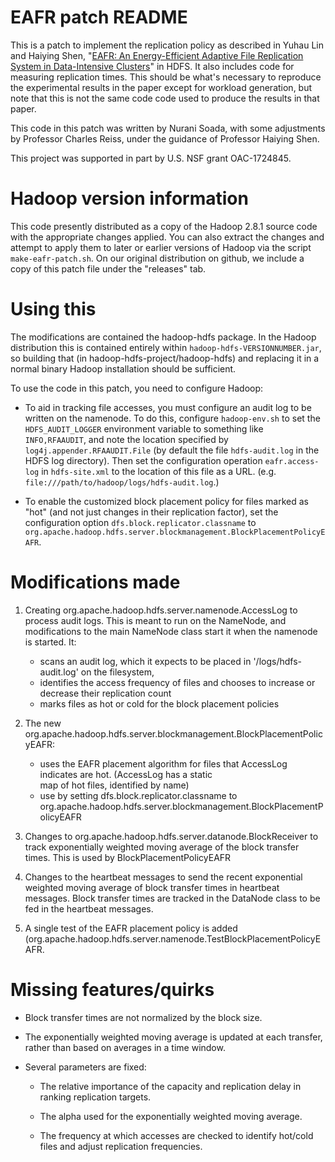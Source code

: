 # EAFR patch README

This is a patch to implement the replication policy as described in Yuhau Lin and Haiying Shen,
"[EAFR: An Energy-Efficient Adaptive File Replication System in Data-Intensive Clusters](https://ieeexplore.ieee.org/document/7288402/)" in HDFS.
It also includes code for measuring replication times.
This should be what's necessary to reproduce the experimental results in the paper except for workload generation, but note that this is not
the same code code used to produce the results in that paper.

This code in this patch was written by Nurani Soada, with some adjustments by Professor Charles Reiss, under the guidance of
Professor Haiying Shen.

This project was supported in part by U.S. NSF grant OAC-1724845.

# Hadoop version information

This code presently distributed as a copy of the Hadoop 2.8.1 source code with the appropriate changes
applied. You can also extract the changes and attempt to apply them to later or earlier versions of
Hadoop via the script `make-eafr-patch.sh`. On our original distribution on github, we include a
copy of this patch file under the "releases" tab.

# Using this

The modifications are contained the hadoop-hdfs package. In the Hadoop distribution this is contained entirely
within `hadoop-hdfs-VERSIONNUMBER.jar`, so building that (in hadoop-hdfs-project/hadoop-hdfs) and replacing
it in a normal binary Hadoop installation should be sufficient.

To use the code in this patch, you need to configure Hadoop:

*  To aid in tracking file accesses, you must configure an audit log to be written on
   the namenode.
   To do this, configure `hadoop-env.sh` to set the `HDFS_AUDIT_LOGGER` environment variable to 
   something like `INFO,RFAAUDIT`, and note the location specified by `log4j.appender.RFAAUDIT.File` 
   (by default the file `hdfs-audit.log` in the HDFS log directory). Then set the configuration
   operation `eafr.access-log` in `hdfs-site.xml` to the location of this file as a URL.
   (e.g. `file:///path/to/hadoop/logs/hdfs-audit.log`.)

*  To enable the customized block placement policy for files marked as "hot" (and not just changes
   in their replication factor), set the configuration option `dfs.block.replicator.classname`
   to `org.apache.hadoop.hdfs.server.blockmanagement.BlockPlacementPolicyEAFR`.

# Modifications made

1.  Creating org.apache.hadoop.hdfs.server.namenode.AccessLog to process audit logs. This is meant to run on the NameNode,
    and modifications to the main NameNode class start it when the namenode is started. It:

    *  scans an audit log, which it expects to be placed in '/logs/hdfs-audit.log' on the filesystem,
    *  identifies the access frequency of files and chooses to increase or decrease their replication count
    *  marks files as hot or cold for the block placement policies

2.  The new org.apache.hadoop.hdfs.server.blockmanagement.BlockPlacementPolicyEAFR:
    
    *  uses the EAFR placement algorithm for files that AccessLog indicates are hot. (AccessLog has a static     
       map of hot files, identified by name)
    *  use by setting  dfs.block.replicator.classname  to  org.apache.hadoop.hdfs.server.blockmanagement.BlockPlacementPolicyEAFR

3.  Changes to org.apache.hadoop.hdfs.server.datanode.BlockReceiver to track exponentially
    weighted moving average of the block transfer times. This is used by BlockPlacementPolicyEAFR

4.  Changes to the heartbeat messages to send the recent exponential weighted moving average of block transfer times in
    heartbeat messages. Block transfer times are tracked in the DataNode class to be fed in the heartbeat messages.

5.  A single test of the EAFR placement policy is added (org.apache.hadoop.hdfs.server.namenode.TestBlockPlacementPolicyEAFR.

# Missing features/quirks

*  Block transfer times are not normalized by the block size.

*  The exponentially weighted moving average is updated at each transfer, rather than based on averages in a time window.

*  Several parameters are fixed:

    *  The relative importance of the capacity and replication delay in ranking replication targets.

    *  The alpha used for the exponentially weighted moving average.

    *  The frequency at which accesses are checked to identify hot/cold files and adjust replication frequencies.
